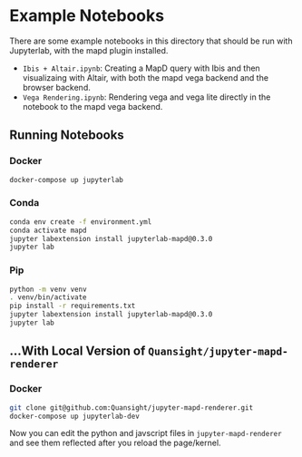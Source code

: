 # Example Notebooks

There are some example notebooks in this directory that should be run with Jupyterlab, with the mapd plugin installed.


* `Ibis + Altair.ipynb`: Creating a MapD query with Ibis and then visualizaing with Altair, with both the mapd vega backend and the browser backend.
* `Vega Rendering.ipynb`: Rendering vega and vega lite directly in the notebook to the mapd vega backend.

## Running Notebooks

### Docker

```bash
docker-compose up jupyterlab
```

### Conda

```bash
conda env create -f environment.yml
conda activate mapd
jupyter labextension install jupyterlab-mapd@0.3.0
jupyter lab
```

### Pip

```bash
python -m venv venv
. venv/bin/activate
pip install -r requirements.txt
jupyter labextension install jupyterlab-mapd@0.3.0
jupyter lab
```


## ...With Local Version of `Quansight/jupyter-mapd-renderer`

### Docker

```bash
git clone git@github.com:Quansight/jupyter-mapd-renderer.git
docker-compose up jupyterlab-dev
```

Now you can edit the python and javscript files in `jupyter-mapd-renderer` and
see them reflected after you reload the page/kernel.
